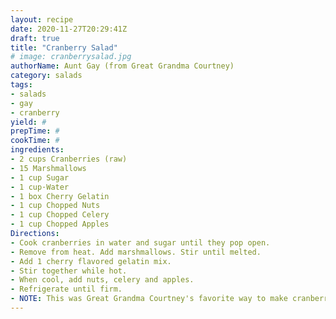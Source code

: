 ```yaml
--- 
layout: recipe 
date: 2020-11-27T20:29:41Z 
draft: true 
title: "Cranberry Salad" 
# image: cranberrysalad.jpg 
authorName: Aunt Gay (from Great Grandma Courtney) 
category: salads 
tags: 
- salads 
- gay 
- cranberry 
yield: # 
prepTime: # 
cookTime: # 
ingredients: 
- 2 cups Cranberries (raw) 
- 15 Marshmallows 
- 1 cup Sugar 
- 1 cup·Water 
- 1 box Cherry Gelatin 
- 1 cup Chopped Nuts 
- 1 cup Chopped Celery 
- 1 cup Chopped Apples 
Directions: 
- Cook cranberries in water and sugar until they pop open. 
- Remove from heat. Add marshmallows. Stir until melted. 
- Add 1 cherry flavored gelatin mix. 
- Stir together while hot. 
- When cool, add nuts, celery and apples. 
- Refrigerate until firm. 
- NOTE: This was Great Grandma Courtney's favorite way to make cranberries! Aunt Clara's daughter, "Boots", entered it in a contest on the radio in 1952 in Wichita Falls and won a prize with it! 
---
```

